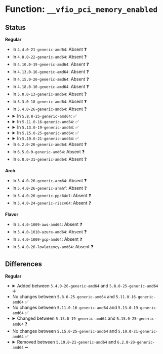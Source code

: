 # Function: <code>__vfio_pci_memory_enabled</code>

## Status
<b>Regular</b>
<ul>
<li>
In <code>4.4.0-21-generic-amd64</code>: Absent ❓
</li>
<li>
In <code>4.8.0-22-generic-amd64</code>: Absent ❓
</li>
<li>
In <code>4.10.0-19-generic-amd64</code>: Absent ❓
</li>
<li>
In <code>4.13.0-16-generic-amd64</code>: Absent ❓
</li>
<li>
In <code>4.15.0-20-generic-amd64</code>: Absent ❓
</li>
<li>
In <code>4.18.0-10-generic-amd64</code>: Absent ❓
</li>
<li>
In <code>5.0.0-13-generic-amd64</code>: Absent ❓
</li>
<li>
In <code>5.3.0-18-generic-amd64</code>: Absent ❓
</li>
<li>
In <code>5.4.0-26-generic-amd64</code>: Absent ❓
</li>
<li>
<details>
<summary>In <code>5.8.0-25-generic-amd64</code>: ✅</summary>

```c
bool __vfio_pci_memory_enabled(struct vfio_pci_device * vdev)
```

```json
{
  "name": "__vfio_pci_memory_enabled",
  "collision_type": "Unique Global",
  "inline_type": "No",
  "funcs": [
    {
      "addr": 18446744071587929456,
      "name": "__vfio_pci_memory_enabled",
      "external": true,
      "loc": "drivers/vfio/pci/vfio_pci_config.c:399",
      "file": "drivers/vfio/pci/vfio_pci_config.c",
      "inline": "seen, unknown",
      "caller_inline": [],
      "caller_func": [
        "drivers/vfio/pci/vfio_pci.c:vfio_pci_mmap_fault",
        "drivers/vfio/pci/vfio_pci_rdwr.c:vfio_pci_ioeventfd_handler",
        "drivers/vfio/pci/vfio_pci_rdwr.c:vfio_pci_ioeventfd_handler",
        "drivers/vfio/pci/vfio_pci_rdwr.c:vfio_pci_ioeventfd_handler",
        "drivers/vfio/pci/vfio_pci_rdwr.c:do_io_rw",
        "drivers/vfio/pci/vfio_pci_rdwr.c:do_io_rw",
        "drivers/vfio/pci/vfio_pci_rdwr.c:do_io_rw",
        "drivers/vfio/pci/vfio_pci_rdwr.c:do_io_rw",
        "drivers/vfio/pci/vfio_pci_rdwr.c:do_io_rw",
        "drivers/vfio/pci/vfio_pci_rdwr.c:do_io_rw"
      ]
    }
  ],
  "symbols": [
    {
      "addr": 18446744071587929456,
      "name": "__vfio_pci_memory_enabled",
      "section": ".text",
      "bind": "STB_GLOBAL",
      "size": 43
    }
  ]
}
```
</details>
</li>
<li>
<details>
<summary>In <code>5.11.0-16-generic-amd64</code>: ✅</summary>

```c
bool __vfio_pci_memory_enabled(struct vfio_pci_device * vdev)
```

```json
{
  "name": "__vfio_pci_memory_enabled",
  "collision_type": "Unique Global",
  "inline_type": "No",
  "funcs": [
    {
      "addr": 18446744071587990688,
      "name": "__vfio_pci_memory_enabled",
      "external": true,
      "loc": "drivers/vfio/pci/vfio_pci_config.c:399",
      "file": "drivers/vfio/pci/vfio_pci_config.c",
      "inline": "seen, unknown",
      "caller_inline": [],
      "caller_func": [
        "drivers/vfio/pci/vfio_pci.c:vfio_pci_mmap_fault",
        "drivers/vfio/pci/vfio_pci_rdwr.c:vfio_pci_ioeventfd_handler",
        "drivers/vfio/pci/vfio_pci_rdwr.c:vfio_pci_ioeventfd_do_write",
        "drivers/vfio/pci/vfio_pci_rdwr.c:vfio_pci_ioeventfd_do_write",
        "drivers/vfio/pci/vfio_pci_rdwr.c:vfio_pci_ioeventfd_do_write",
        "drivers/vfio/pci/vfio_pci_rdwr.c:do_io_rw",
        "drivers/vfio/pci/vfio_pci_rdwr.c:do_io_rw",
        "drivers/vfio/pci/vfio_pci_rdwr.c:do_io_rw",
        "drivers/vfio/pci/vfio_pci_rdwr.c:do_io_rw",
        "drivers/vfio/pci/vfio_pci_rdwr.c:do_io_rw",
        "drivers/vfio/pci/vfio_pci_rdwr.c:do_io_rw"
      ]
    }
  ],
  "symbols": [
    {
      "addr": 18446744071587990688,
      "name": "__vfio_pci_memory_enabled",
      "section": ".text",
      "bind": "STB_GLOBAL",
      "size": 43
    }
  ]
}
```
</details>
</li>
<li>
<details>
<summary>In <code>5.13.0-19-generic-amd64</code>: ✅</summary>

```c
bool __vfio_pci_memory_enabled(struct vfio_pci_device * vdev)
```

```json
{
  "name": "__vfio_pci_memory_enabled",
  "collision_type": "Unique Global",
  "inline_type": "No",
  "funcs": [
    {
      "addr": 18446744071587873136,
      "name": "__vfio_pci_memory_enabled",
      "external": true,
      "loc": "drivers/vfio/pci/vfio_pci_config.c:399",
      "file": "drivers/vfio/pci/vfio_pci_config.c",
      "inline": "seen, unknown",
      "caller_inline": [],
      "caller_func": [
        "drivers/vfio/pci/vfio_pci.c:vfio_pci_mmap_fault",
        "drivers/vfio/pci/vfio_pci_rdwr.c:vfio_pci_ioeventfd_handler",
        "drivers/vfio/pci/vfio_pci_rdwr.c:vfio_pci_ioeventfd_do_write",
        "drivers/vfio/pci/vfio_pci_rdwr.c:vfio_pci_ioeventfd_do_write",
        "drivers/vfio/pci/vfio_pci_rdwr.c:vfio_pci_ioeventfd_do_write",
        "drivers/vfio/pci/vfio_pci_rdwr.c:do_io_rw",
        "drivers/vfio/pci/vfio_pci_rdwr.c:do_io_rw",
        "drivers/vfio/pci/vfio_pci_rdwr.c:do_io_rw",
        "drivers/vfio/pci/vfio_pci_rdwr.c:do_io_rw",
        "drivers/vfio/pci/vfio_pci_rdwr.c:do_io_rw",
        "drivers/vfio/pci/vfio_pci_rdwr.c:do_io_rw"
      ]
    }
  ],
  "symbols": [
    {
      "addr": 18446744071587873136,
      "name": "__vfio_pci_memory_enabled",
      "section": ".text",
      "bind": "STB_GLOBAL",
      "size": 46
    }
  ]
}
```
</details>
</li>
<li>
<details>
<summary>In <code>5.15.0-25-generic-amd64</code>: ✅</summary>

```c
bool __vfio_pci_memory_enabled(struct vfio_pci_core_device * vdev)
```

```json
{
  "name": "__vfio_pci_memory_enabled",
  "collision_type": "Unique Global",
  "inline_type": "No",
  "funcs": [
    {
      "addr": 18446744071588479936,
      "name": "__vfio_pci_memory_enabled",
      "external": true,
      "loc": "drivers/vfio/pci/vfio_pci_config.c:399",
      "file": "drivers/vfio/pci/vfio_pci_config.c",
      "inline": "seen, unknown",
      "caller_inline": [],
      "caller_func": [
        "drivers/vfio/pci/vfio_pci_core.c:vfio_pci_mmap_fault",
        "drivers/vfio/pci/vfio_pci_rdwr.c:vfio_pci_ioeventfd_handler",
        "drivers/vfio/pci/vfio_pci_rdwr.c:vfio_pci_ioeventfd_do_write",
        "drivers/vfio/pci/vfio_pci_rdwr.c:vfio_pci_ioeventfd_do_write",
        "drivers/vfio/pci/vfio_pci_rdwr.c:vfio_pci_ioeventfd_do_write",
        "drivers/vfio/pci/vfio_pci_rdwr.c:do_io_rw",
        "drivers/vfio/pci/vfio_pci_rdwr.c:do_io_rw",
        "drivers/vfio/pci/vfio_pci_rdwr.c:do_io_rw",
        "drivers/vfio/pci/vfio_pci_rdwr.c:do_io_rw",
        "drivers/vfio/pci/vfio_pci_rdwr.c:do_io_rw",
        "drivers/vfio/pci/vfio_pci_rdwr.c:do_io_rw"
      ]
    }
  ],
  "symbols": [
    {
      "addr": 18446744071588479936,
      "name": "__vfio_pci_memory_enabled",
      "section": ".text",
      "bind": "STB_GLOBAL",
      "size": 46
    }
  ]
}
```
</details>
</li>
<li>
<details>
<summary>In <code>5.19.0-21-generic-amd64</code>: ✅</summary>

```c
bool __vfio_pci_memory_enabled(struct vfio_pci_core_device * vdev)
```

```json
{
  "name": "__vfio_pci_memory_enabled",
  "collision_type": "Unique Global",
  "inline_type": "No",
  "funcs": [
    {
      "addr": 18446744071589883520,
      "name": "__vfio_pci_memory_enabled",
      "external": true,
      "loc": "drivers/vfio/pci/vfio_pci_config.c:399",
      "file": "drivers/vfio/pci/vfio_pci_config.c",
      "inline": "seen, unknown",
      "caller_inline": [],
      "caller_func": [
        "drivers/vfio/pci/vfio_pci_core.c:vfio_pci_mmap_fault",
        "drivers/vfio/pci/vfio_pci_rdwr.c:vfio_pci_ioeventfd_handler",
        "drivers/vfio/pci/vfio_pci_rdwr.c:vfio_pci_ioeventfd_do_write",
        "drivers/vfio/pci/vfio_pci_rdwr.c:vfio_pci_ioeventfd_do_write",
        "drivers/vfio/pci/vfio_pci_rdwr.c:vfio_pci_ioeventfd_do_write",
        "drivers/vfio/pci/vfio_pci_rdwr.c:do_io_rw",
        "drivers/vfio/pci/vfio_pci_rdwr.c:do_io_rw",
        "drivers/vfio/pci/vfio_pci_rdwr.c:do_io_rw",
        "drivers/vfio/pci/vfio_pci_rdwr.c:do_io_rw",
        "drivers/vfio/pci/vfio_pci_rdwr.c:do_io_rw",
        "drivers/vfio/pci/vfio_pci_rdwr.c:do_io_rw"
      ]
    }
  ],
  "symbols": [
    {
      "addr": 18446744071589883520,
      "name": "__vfio_pci_memory_enabled",
      "section": ".text",
      "bind": "STB_GLOBAL",
      "size": 78
    }
  ]
}
```
</details>
</li>
<li>
In <code>6.2.0-20-generic-amd64</code>: Absent ❓
</li>
<li>
In <code>6.5.0-9-generic-amd64</code>: Absent ❓
</li>
<li>
In <code>6.8.0-31-generic-amd64</code>: Absent ❓
</li>
</ul>
<b>Arch</b>
<ul>
<li>
In <code>5.4.0-26-generic-arm64</code>: Absent ❓
</li>
<li>
In <code>5.4.0-26-generic-armhf</code>: Absent ❓
</li>
<li>
In <code>5.4.0-26-generic-ppc64el</code>: Absent ❓
</li>
<li>
In <code>5.4.0-24-generic-riscv64</code>: Absent ❓
</li>
</ul>
<b>Flavor</b>
<ul>
<li>
In <code>5.4.0-1009-aws-amd64</code>: Absent ❓
</li>
<li>
In <code>5.4.0-1010-azure-amd64</code>: Absent ❓
</li>
<li>
In <code>5.4.0-1009-gcp-amd64</code>: Absent ❓
</li>
<li>
In <code>5.4.0-26-lowlatency-amd64</code>: Absent ❓
</li>
</ul>

## Differences
<b>Regular</b>
<ul>
<li>
<details>
<summary>Added between <code>5.4.0-26-generic-amd64</code> and <code>5.8.0-25-generic-amd64</code> ➕</summary>

```c
bool __vfio_pci_memory_enabled(struct vfio_pci_device * vdev)
```
</details>
</li>
<li>
No changes between <code>5.8.0-25-generic-amd64</code> and <code>5.11.0-16-generic-amd64</code> ✅
</li>
<li>
No changes between <code>5.11.0-16-generic-amd64</code> and <code>5.13.0-19-generic-amd64</code> ✅
</li>
<li>
<details>
<summary>Changed between <code>5.13.0-19-generic-amd64</code> and <code>5.15.0-25-generic-amd64</code> ❓</summary>
<ul>
<li>
<b>Param type changed. </b>
<code>struct vfio_pci_device * vdev</code> ➡️ <code>struct vfio_pci_core_device * vdev</code>
</li>
</ul>
</details>
</li>
<li>
No changes between <code>5.15.0-25-generic-amd64</code> and <code>5.19.0-21-generic-amd64</code> ✅
</li>
<li>
<details>
<summary>Removed between <code>5.19.0-21-generic-amd64</code> and <code>6.2.0-20-generic-amd64</code> ➖</summary>

```c
bool __vfio_pci_memory_enabled(struct vfio_pci_core_device * vdev)
```
</details>
</li>
</ul>
